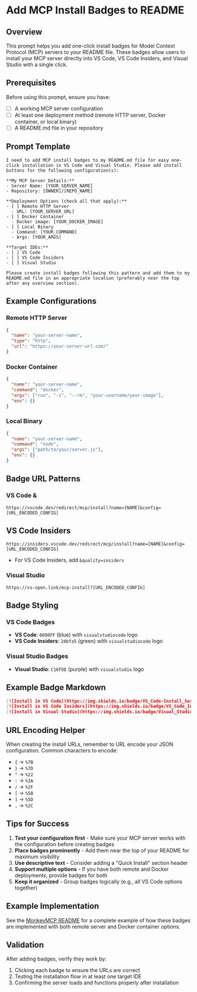 # Add MCP Install Badges to README

## Overview
This prompt helps you add one-click install badges for Model Context Protocol (MCP) servers to your README file. These badges allow users to install your MCP server directly into VS Code, VS Code Insiders, and Visual Studio with a single click.

## Prerequisites
Before using this prompt, ensure you have:
- [ ] A working MCP server configuration
- [ ] At least one deployment method (remote HTTP server, Docker container, or local binary)
- [ ] A README.md file in your repository

## Prompt Template

```
I need to add MCP install badges to my README.md file for easy one-click installation in VS Code and Visual Studio. Please add install buttons for the following configuration(s):

**My MCP Server Details:**
- Server Name: [YOUR_SERVER_NAME]
- Repository: [OWNER]/[REPO_NAME]

**Deployment Options (check all that apply):**
- [ ] Remote HTTP Server
  - URL: [YOUR_SERVER_URL]
- [ ] Docker Container  
  - Docker image: [YOUR_DOCKER_IMAGE]
- [ ] Local Binary
  - Command: [YOUR_COMMAND]
  - Args: [YOUR_ARGS]

**Target IDEs:**
- [ ] VS Code
- [ ] VS Code Insiders  
- [ ] Visual Studio

Please create install badges following this pattern and add them to my README.md file in an appropriate location (preferably near the top after any overview section).
```

## Example Configurations

### Remote HTTP Server
```json
{
  "name": "your-server-name",
  "type": "http",
  "url": "https://your-server-url.com/"
}
```

### Docker Container
```json
{
  "name": "your-server-name", 
  "command": "docker",
  "args": ["run", "-i", "--rm", "your-username/your-image"],
  "env": {}
}
```

### Local Binary
```json
{
  "name": "your-server-name",
  "command": "node", 
  "args": ["path/to/your/server.js"],
  "env": {}
}
```

## Badge URL Patterns

### VS Code & 

```
https://vscode.dev/redirect/mcp/install?name=[NAME]&config=[URL_ENCODED_CONFIG]
```

## VS Code Insiders
```
https://insiders.vscode.dev/redirect/mcp/install?name=[NAME]&config=[URL_ENCODED_CONFIG]
```
- For VS Code Insiders, add `&quality=insiders`

### Visual Studio  
```
https://vs-open.link/mcp-install?[URL_ENCODED_CONFIG]
```

## Badge Styling

### VS Code Badges
- **VS Code**: `0098FF` (blue) with `visualstudiocode` logo
- **VS Code Insiders**: `24bfa5` (green) with `visualstudiocode` logo

### Visual Studio Badges
- **Visual Studio**: `C16FDE` (purple) with `visualstudio` logo

## Example Badge Markdown

```markdown
[![Install in VS Code](https://img.shields.io/badge/VS_Code-Install_Server-0098FF?style=flat-square&logo=visualstudiocode&logoColor=white)](URL_HERE)
[![Install in VS Code Insiders](https://img.shields.io/badge/VS_Code_Insiders-Install_Server-24bfa5?style=flat-square&logo=visualstudiocode&logoColor=white)](URL_HERE)
[![Install in Visual Studio](https://img.shields.io/badge/Visual_Studio-Install_Server-C16FDE?logo=visualstudio&logoColor=white)](URL_HERE)
```

## URL Encoding Helper

When creating the install URLs, remember to URL encode your JSON configuration. Common characters to encode:
- `{` → `%7B`
- `}` → `%7D`
- `"` → `%22`
- `:` → `%3A`
- `/` → `%2F`
- `[` → `%5B`
- `]` → `%5D`
- `,` → `%2C`

## Tips for Success

1. **Test your configuration first** - Make sure your MCP server works with the configuration before creating badges
2. **Place badges prominently** - Add them near the top of your README for maximum visibility
3. **Use descriptive text** - Consider adding a "Quick Install" section header
4. **Support multiple options** - If you have both remote and Docker deployments, provide badges for both
5. **Keep it organized** - Group badges logically (e.g., all VS Code options together)

## Example Implementation

See the [MonkeyMCP README](https://github.com/jamesmontemagno/monkeymcp/blob/main/README.md) for a complete example of how these badges are implemented with both remote server and Docker container options.

## Validation

After adding badges, verify they work by:
1. Clicking each badge to ensure the URLs are correct
2. Testing the installation flow in at least one target IDE
3. Confirming the server loads and functions properly after installation
